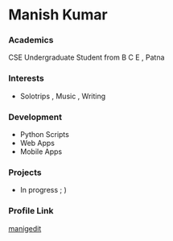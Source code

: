 # Manish Kumar

### Academics

CSE Undergraduate Student from B C E , Patna

### Interests

- Solotrips , Music , Writing

### Development

- Python Scripts
- Web Apps
- Mobile Apps

### Projects

- In progress ; )

### Profile Link

[manigedit](https://github.com/manigedit)
